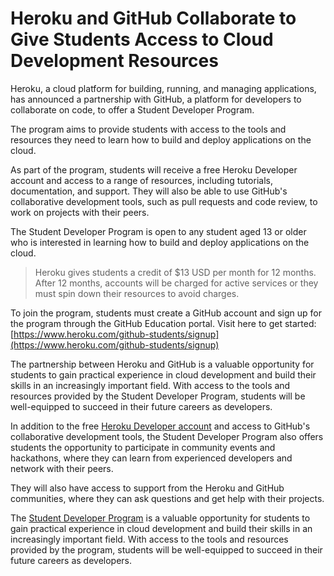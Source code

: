 # Heroku and GitHub Collaborate to Give Students Access to Cloud Development Resources

Heroku, a cloud platform for building, running, and managing applications, has announced a partnership with GitHub, a platform for developers to collaborate on code, to offer a Student Developer Program.

The program aims to provide students with access to the tools and resources they need to learn how to build and deploy applications on the cloud.

As part of the program, students will receive a free Heroku Developer account and access to a range of resources, including tutorials, documentation, and support. They will also be able to use GitHub's collaborative development tools, such as pull requests and code review, to work on projects with their peers.

The Student Developer Program is open to any student aged 13 or older who is interested in learning how to build and deploy applications on the cloud.

> Heroku gives students a credit of $13 USD per month for 12 months. After 12 months, accounts will be charged for active services or they must spin down their resources to avoid charges.

To join the program, students must create a GitHub account and sign up for the program through the GitHub Education portal. Visit here to get started: [https://www.heroku.com/github-students/signup](https://www.heroku.com/github-students/signup)

The partnership between Heroku and GitHub is a valuable opportunity for students to gain practical experience in cloud development and build their skills in an increasingly important field. With access to the tools and resources provided by the Student Developer Program, students will be well-equipped to succeed in their future careers as developers.

In addition to the free [Heroku Developer account](https://blog.heroku.com/github-student-developer-program) and access to GitHub's collaborative development tools, the Student Developer Program also offers students the opportunity to participate in community events and hackathons, where they can learn from experienced developers and network with their peers.

They will also have access to support from the Heroku and GitHub communities, where they can ask questions and get help with their projects.

The [Student Developer Program](https://education.github.com/pack) is a valuable opportunity for students to gain practical experience in cloud development and build their skills in an increasingly important field. With access to the tools and resources provided by the program, students will be well-equipped to succeed in their future careers as developers.